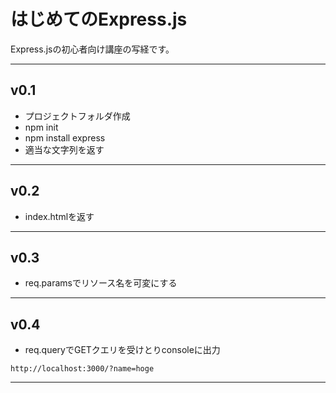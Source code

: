 # はじめてのExpress.js

Express.jsの初心者向け講座の写経です。

---

## v0.1

- プロジェクトフォルダ作成
- npm init
- npm install express
- 適当な文字列を返す

---

## v0.2

- index.htmlを返す

---

## v0.3

- req.paramsでリソース名を可変にする

---

## v0.4

- req.queryでGETクエリを受けとりconsoleに出力

```
http://localhost:3000/?name=hoge
```

---
